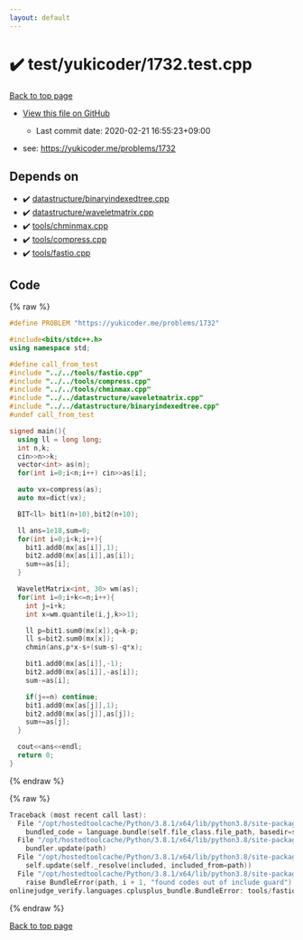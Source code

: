 ```yaml
---
layout: default
---
```


<!-- mathjax config similar to math.stackexchange -->
<script type="text/javascript" async
  src="https://cdnjs.cloudflare.com/ajax/libs/mathjax/2.7.5/MathJax.js?config=TeX-MML-AM_CHTML">
</script>
<script type="text/x-mathjax-config">
  MathJax.Hub.Config({
    TeX: { equationNumbers: { autoNumber: "AMS" }},
    tex2jax: {
      inlineMath: [ ['$','$'] ],
      processEscapes: true
    },
    "HTML-CSS": { matchFontHeight: false },
    displayAlign: "left",
    displayIndent: "2em"
  });
</script>

<script type="text/javascript" src="https://cdnjs.cloudflare.com/ajax/libs/jquery/3.4.1/jquery.min.js"></script>
<script src="https://cdn.jsdelivr.net/npm/jquery-balloon-js@1.1.2/jquery.balloon.min.js" integrity="sha256-ZEYs9VrgAeNuPvs15E39OsyOJaIkXEEt10fzxJ20+2I=" crossorigin="anonymous"></script>
<script type="text/javascript" src="../../../assets/js/copy-button.js"></script>
<link rel="stylesheet" href="../../../assets/css/copy-button.css" />


# :heavy_check_mark: test/yukicoder/1732.test.cpp

<a href="../../../index.html">Back to top page</a>

* <a href="{{ site.github.repository_url }}/blob/master/test/yukicoder/1732.test.cpp">View this file on GitHub</a>
    - Last commit date: 2020-02-21 16:55:23+09:00


* see: <a href="https://yukicoder.me/problems/1732">https://yukicoder.me/problems/1732</a>


## Depends on

* :heavy_check_mark: <a href="../../../library/datastructure/binaryindexedtree.cpp.html">datastructure/binaryindexedtree.cpp</a>
* :heavy_check_mark: <a href="../../../library/datastructure/waveletmatrix.cpp.html">datastructure/waveletmatrix.cpp</a>
* :heavy_check_mark: <a href="../../../library/tools/chminmax.cpp.html">tools/chminmax.cpp</a>
* :heavy_check_mark: <a href="../../../library/tools/compress.cpp.html">tools/compress.cpp</a>
* :heavy_check_mark: <a href="../../../library/tools/fastio.cpp.html">tools/fastio.cpp</a>


## Code

<a id="unbundled"></a>
{% raw %}
```cpp
#define PROBLEM "https://yukicoder.me/problems/1732"

#include<bits/stdc++.h>
using namespace std;

#define call_from_test
#include "../../tools/fastio.cpp"
#include "../../tools/compress.cpp"
#include "../../tools/chminmax.cpp"
#include "../../datastructure/waveletmatrix.cpp"
#include "../../datastructure/binaryindexedtree.cpp"
#undef call_from_test

signed main(){
  using ll = long long;
  int n,k;
  cin>>n>>k;
  vector<int> as(n);
  for(int i=0;i<n;i++) cin>>as[i];

  auto vx=compress(as);
  auto mx=dict(vx);

  BIT<ll> bit1(n+10),bit2(n+10);

  ll ans=1e18,sum=0;
  for(int i=0;i<k;i++){
    bit1.add0(mx[as[i]],1);
    bit2.add0(mx[as[i]],as[i]);
    sum+=as[i];
  }

  WaveletMatrix<int, 30> wm(as);
  for(int i=0;i+k<=n;i++){
    int j=i+k;
    int x=wm.quantile(i,j,k>>1);

    ll p=bit1.sum0(mx[x]),q=k-p;
    ll s=bit2.sum0(mx[x]);
    chmin(ans,p*x-s+(sum-s)-q*x);

    bit1.add0(mx[as[i]],-1);
    bit2.add0(mx[as[i]],-as[i]);
    sum-=as[i];

    if(j==n) continue;
    bit1.add0(mx[as[j]],1);
    bit2.add0(mx[as[j]],as[j]);
    sum+=as[j];
  }

  cout<<ans<<endl;
  return 0;
}

```
{% endraw %}

<a id="bundled"></a>
{% raw %}
```cpp
Traceback (most recent call last):
  File "/opt/hostedtoolcache/Python/3.8.1/x64/lib/python3.8/site-packages/onlinejudge_verify/docs.py", line 347, in write_contents
    bundled_code = language.bundle(self.file_class.file_path, basedir=self.cpp_source_path)
  File "/opt/hostedtoolcache/Python/3.8.1/x64/lib/python3.8/site-packages/onlinejudge_verify/languages/cplusplus.py", line 63, in bundle
    bundler.update(path)
  File "/opt/hostedtoolcache/Python/3.8.1/x64/lib/python3.8/site-packages/onlinejudge_verify/languages/cplusplus_bundle.py", line 182, in update
    self.update(self._resolve(included, included_from=path))
  File "/opt/hostedtoolcache/Python/3.8.1/x64/lib/python3.8/site-packages/onlinejudge_verify/languages/cplusplus_bundle.py", line 151, in update
    raise BundleError(path, i + 1, "found codes out of include guard")
onlinejudge_verify.languages.cplusplus_bundle.BundleError: tools/fastio.cpp: line 5: found codes out of include guard

```
{% endraw %}

<a href="../../../index.html">Back to top page</a>

